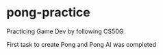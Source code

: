 # pong-practice

Practicing Game Dev by following CS50G

First task to create Pong and Pong AI was completed
